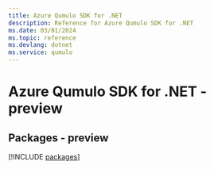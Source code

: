 ```yaml
---
title: Azure Qumulo SDK for .NET
description: Reference for Azure Qumulo SDK for .NET
ms.date: 03/01/2024
ms.topic: reference
ms.devlang: dotnet
ms.service: qumulo
---
```

# Azure Qumulo SDK for .NET - preview
## Packages - preview
[!INCLUDE [packages](qumulo-index.md)]